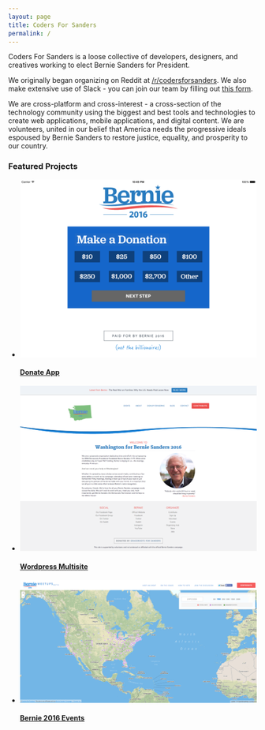 ```yaml
---
layout: page
title: Coders For Sanders
permalink: /
---
```


Coders For Sanders is a loose collective of developers, designers, and creatives working to elect Bernie Sanders for President.

We originally began organizing on Reddit at [/r/codersforsanders](https://www.reddit.com/r/codersforsanders). We also make extensive use of Slack - you can join our team by filling out [this form](https://docs.google.com/forms/d/1pmxGTX17qPkZV49iuLh3rN-Mj_Z6w6M_XtUJMZCMIP4/viewform).

We are cross-platform and cross-interest - a cross-section of the technology community using the biggest and best tools and technologies to create web applications, mobile applications, and digital content. We are volunteers, united in our belief that America needs the progressive ideals espoused by Bernie Sanders to restore justice, equality, and prosperity to our country.

<h3>Featured Projects</h3>
<ul class="projects">
  <li>
    <a href="/projects/donate-app">
      <div class="img-wrapper">
        <img src="/img/donate-app.png" alt="Donate App" />
      </div>
      <h4>Donate App</h4>
    </a>
  </li>
  <li>
    <a href="/projects/wordpress-multisite">
      <div class="img-wrapper">
        <img src="/img/wordpress-multisite.png" alt="Wordpress Multisite" />
      </div>
      <h4>Wordpress Multisite</h4>
    </a>
  </li>
  <li>
    <a href="/projects/Bernie2016Events">
      <div class="img-wrapper">
        <img src="/img/event-map.png" alt="Bernie 2016 Events" />
      </div>
      <h4>Bernie 2016 Events</h4>
    </a>
  </li>
</ul>